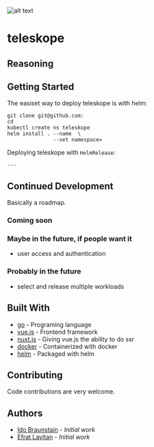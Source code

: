 ![alt text](./65680753.png=100x100)
# teleskope

## Reasoning



## Getting Started

The easiset way to deploy teleskope is with helm:
```shell
git clone git@github.com:
cd 
kubectl create ns teleskope
helm install . --name  \
               --set namespace=
```

Deploying teleskope with `HelmRelease`:
```
---

```

## Continued Development

Basically a roadmap.

### Coming soon


### Maybe in the future, if people want it

- user access and authentication

### Probably in the future

- select and release multiple workloads

## Built With

* [go](https://golang.org/) - Programing language
* [vue.js](https://vuejs.org/) - Frontend framework
* [nuxt.js](https://nuxtjs.org/) - Giving vue.js the ability to do ssr
* [docker](https://www.docker.com/) - Containerized with docker
* [helm](https://www.helm.sh/) - Packaged with helm


## Contributing

Code contributions are very welcome.

## Authors 

* [Ido Braunstain](https://github.com/idobry) - *Initial work*
* [Efrat Lavitan](https://github.com/efrat19) - *Initial work*
